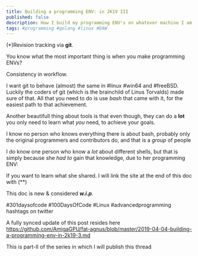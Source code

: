 ```yaml
---
title: Building a programming ENV: in 2K19 III
published: false
description: How I build my programming ENV's on whatever machine I am the longest on part III
tags: #programming #golang #linux #DAW
---
```


(*)Revision tracking via **git**.

You know what the most important thing is when you make programming ENVs?

Consistency in workflow.

I want git to behave (almost) the same in #linux #win64 and #freeBSD. Luckily the coders of git (which is the brainchild of Linus Torvalds) made sure of that. All that you need to do is use _bash_ that came with it, for the easiest path to that achievement.

Another beautifull thing about tools is that even though, they can do a **lot** you only need to learn what _you_ need, to achieve your goals.

I know no person who knows everything there is about bash, probably only the original programmers and contributors do, and that is a _group_ of people

I do know one person who know a _lot_ about different shells, but that is simply because she *had to* gain that knowledge, due to her programming ENV:

If you want to learn what she shared. I will link the site at the end of this doc with (**)


This doc is new & considered _**w.i.p**_.

  #301daysofcode #100DaysOfCode #Linux #advancedprogramming hashtags on twitter

A fully synced update of this post resides here <https://github.com/AmigaGPU/fat-agnus/blob/master/2019-04-04-building-a-programming-env-in-2k19-3.md>


This is part-II of the series in which I will publish this thread
